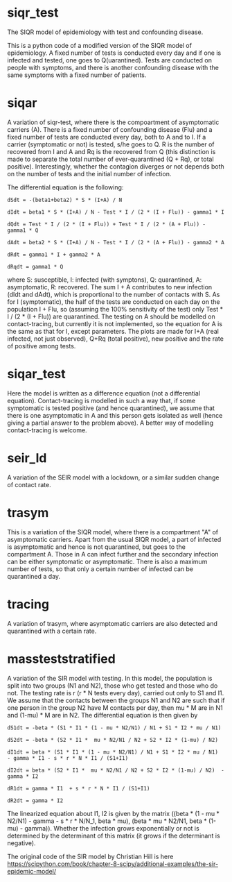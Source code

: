 # siqr_test
The SIQR model of epidemiology with test and confounding disease.

This is a python code of a modified version of the SIQR model of epidemiology. A fixed number of tests is conducted every day and if one is infected and tested, one goes to Q(uarantined). Tests are conducted on people with symptoms, and there is another confounding disease with the same symptoms with a fixed number of patients.

# siqar
A variation of siqr-test, where there is the compoartment of asymptomatic carriers (A). There is a fixed number of confounding disease (Flu) and a fixed number of tests are conducted every day, both to A and to I. If a carrier (symptomatic or not) is tested, s/he goes to Q. R is the number of recovered from I and A and Rq is the recovered from Q (this distinction is made to separate the total number of ever-quarantined (Q + Rq), or total positive).
Interestingly, whether the contagion diverges or not depends both on the number of tests and the initial number of infection.

The differential equation is the following:

    dSdt = -(beta1+beta2) * S * (I+A) / N
    
    dIdt = beta1 * S * (I+A) / N - Test * I / (2 * (I + Flu)) - gamma1 * I
    
    dQdt = Test * I / (2 * (I + Flu)) + Test * I / (2 * (A + Flu)) - gamma1 * Q
    
    dAdt = beta2 * S * (I+A) / N - Test * I / (2 * (A + Flu)) - gamma2 * A
    
    dRdt = gamma1 * I + gamma2 * A
    
    dRqdt = gamma1 * Q
    
where S: susceptible, I: infected (with symptons), Q: quarantined, A: asymptomatic, R: recovered.
The sum I + A contributes to new infection (dIdt and dAdt), which is proportional to the number of contacts with S. As for I (symptomatic), the half of the tests are conducted on each day on the population I + Flu, so (assuming the 100% sensitivity of the test) only Test * I / (2 * (I + Flu)) are quarantined. The testing on A should be modelled on contact-tracing, but currently it is not implemented, so the equation for A is the same as that for I, except parameters.
The plots are made for I+A (real infected, not just observed), Q+Rq (total positive), new positive and the rate of positive among tests.

# siqar_test

Here the model is written as a difference equation (not a differential equation). Contact-tracing is modelled in such a way that, if some symptomatic is tested positive (and hence quarantined), we assume that there is one asymptomatic in A and this person gets isolated as well (hence giving a partial answer to the problem above). A better way of modelling contact-tracing is welcome.

# seir_ld
A variation of the SEIR model with a lockdown, or a similar sudden change of contact rate.

# trasym
This is a variation of the SIQR model, where there is a compartment "A" of asymptomatic carriers. Apart from the usual SIQR model, a part of infected is asymptomatic and hence is not quarantined, but goes to the compartment A. Those in A can infect further and the secondary infection can be either symptomatic or asymptomatic. There is also a maximum number of tests, so that only a certain number of infected can be quarantined a day.

# tracing
A variation of trasym, where asymptomatic carriers are also detected and quarantined with a certain rate.

# massteststratified

A variation of the SIR model with testing. In this model, the population is split into two groups (N1 and N2), those who get tested and those who do not.
The testing rate is r (r * N tests every day), carried out only to S1 and I1. We assume that the contacts between the groups N1 and N2 are such that if one person in the group N2
have M contacts per day, then mu * M are in N1 and (1-mu) * M are in N2. The differential equation is then given by

    dS1dt = -beta * (S1 * I1 * (1 - mu * N2/N1) / N1 + S1 * I2 * mu / N1)

    dS2dt = -beta * (S2 * I1 *  mu * N2/N1 / N2 + S2 * I2 * (1-mu) / N2)

    dI1dt = beta * (S1 * I1 * (1 - mu * N2/N1) / N1 + S1 * I2 * mu / N1)  - gamma * I1 - s * r * N * I1 / (S1+I1)

    dI2dt = beta * (S2 * I1 *  mu * N2/N1 / N2 + S2 * I2 * (1-mu) / N2)  - gamma * I2

    dR1dt = gamma * I1  + s * r * N * I1 / (S1+I1)

    dR2dt = gamma * I2

The linearized equation about I1, I2 is given by the matrix ((beta * (1 - mu * N2/N1) - gamma - s * r * N/N_1, beta * mu), (beta * mu * N2/N1, beta * (1-mu) - gamma)).
Whether the infection grows exponentially or not is determined by the determinant of this matrix (it grows if the determinant is negative).

The original code of the SIR model by Christian Hill is here
https://scipython.com/book/chapter-8-scipy/additional-examples/the-sir-epidemic-model/
